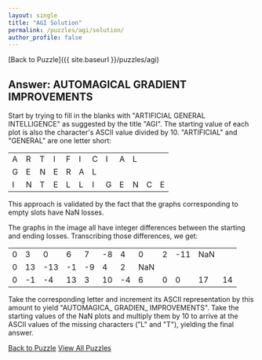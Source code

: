 ```yaml
---
layout: single
title: "AGI Solution"
permalink: /puzzles/agi/solution/
author_profile: false
---
```


[Back to Puzzle]({{ site.baseurl }}/puzzles/agi)

<div class="puzzle-solution">
  <h2 class="solution-answer">Answer: AUTOMAGICAL GRADIENT IMPROVEMENTS</h2>

  <p>Start by trying to fill in the blanks with "ARTIFICIAL GENERAL INTELLIGENCE" as suggested by the title "AGI". The starting value of each plot is also the character's ASCII value divided by 10. "ARTIFICIAL" and "GENERAL" are one letter short:</p>

  <table class="solution-table">
    <tr>
      <td>A</td><td>R</td><td>T</td><td>I</td><td>F</td><td>I</td><td>C</td><td>I</td><td>A</td><td>L</td><td class="empty-cell"></td>
    </tr>
    <tr>
      <td>G</td><td>E</td><td>N</td><td>E</td><td>R</td><td>A</td><td>L</td><td class="empty-cell"></td>
    </tr>
    <tr>
      <td>I</td><td>N</td><td>T</td><td>E</td><td>L</td><td>L</td><td>I</td><td>G</td><td>E</td><td>N</td><td>C</td><td>E</td>
    </tr>
  </table>

  <p>This approach is validated by the fact that the graphs corresponding to empty slots have NaN losses.</p>

  <p>The graphs in the image all have integer differences between the starting and ending losses. Transcribing those differences, we get:</p>

  <table class="solution-table">
    <tr>
      <td>0</td><td>3</td><td>0</td><td>6</td><td>7</td><td>-8</td><td>4</td><td>0</td><td>2</td><td>-11</td><td class="empty-cell">NaN</td>
    </tr>
    <tr>
      <td>0</td><td>13</td><td>-13</td><td>-1</td><td>-9</td><td>4</td><td>2</td><td class="empty-cell">NaN</td>
    </tr>
    <tr>
      <td>0</td><td>-1</td><td>-4</td><td>13</td><td>3</td><td>10</td><td>-4</td><td>6</td><td>0</td><td>0</td><td>17</td><td>14</td>
    </tr>
  </table>

  <p>Take the corresponding letter and increment its ASCII representation by this amount to yield "AUTOMAGICA_ GRADIEN_ IMPROVEMENTS". Take the starting values of the NaN plots and multiply them by 10 to arrive at the ASCII values of the missing characters ("L" and "T"), yielding the final answer.</p>

  <div class="solution-buttons">
    <a href="{{ site.baseurl }}/puzzles/agi" class="puzzle-button back-button">Back to Puzzle</a>
    <a href="{{ site.baseurl }}/puzzles" class="puzzle-button all-puzzles-button">View All Puzzles</a>
  </div>
</div>